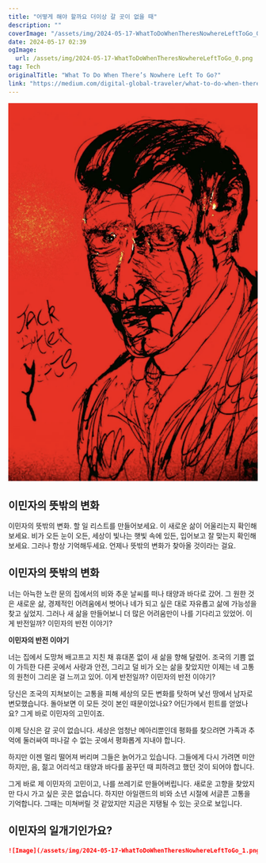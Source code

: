 ```yaml
---
title: "어떻게 해야 할까요 더이상 갈 곳이 없을 때"
description: ""
coverImage: "/assets/img/2024-05-17-WhatToDoWhenTheresNowhereLeftToGo_0.png"
date: 2024-05-17 02:39
ogImage: 
  url: /assets/img/2024-05-17-WhatToDoWhenTheresNowhereLeftToGo_0.png
tag: Tech
originalTitle: "What To Do When There’s Nowhere Left To Go?"
link: "https://medium.com/digital-global-traveler/what-to-do-when-theres-nowhere-left-to-go-6ae51795878d"
---
```



![Image](/assets/img/2024-05-17-WhatToDoWhenTheresNowhereLeftToGo_0.png)

## 이민자의 뜻밖의 변화

이민자의 뜻밖의 변화. 할 일 리스트를 만들어보세요. 이 새로운 삶이 어울리는지 확인해보세요. 비가 오든 눈이 오든, 세상이 빛나는 햇빛 속에 있든, 입어보고 잘 맞는지 확인해보세요. 그러나 항상 기억해두세요. 언제나 뜻밖의 변화가 찾아올 것이라는 걸요.

## 이민자의 뜻밖의 변화

<div class="content-ad"></div>

너는 아늑한 노란 문의 집에서의 비와 추운 날씨를 떠나 태양과 바다로 갔어. 그 원한 것은 새로운 삶, 경제적인 어려움에서 벗어나 네가 되고 싶은 대로 자유롭고 삶에 가능성을 찾고 싶었지. 그러나 새 삶을 만들어보니 더 많은 어려움만이 나를 기다리고 있었어. 이게 반전일까? 이민자의 반전 이야기?

**이민자의 반전 이야기**

너는 집에서 도망쳐 배고프고 지친 채 휴대폰 없이 새 삶을 향해 달렸어. 조국의 기쁨 없이 가득한 다른 곳에서 사랑과 안전, 그리고 덜 비가 오는 삶을 찾았지만 이제는 네 고통의 원천이 그리운 걸 느끼고 있어. 이게 반전일까? 이민자의 반전 이야기?

<div class="content-ad"></div>

당신은 조국의 지쳐보이는 고통을 피해 세상의 모든 변화를 탓하며 낯선 땅에서 남자로 변모했습니다. 돌아보면 이 모든 것이 본인 때문이었나요? 어딘가에서 힌트를 얻었나요? 그게 바로 이민자의 고민이죠.

이제 당신은 갈 곳이 없습니다. 세상은 엄청난 메아리뿐인데 평화를 찾으려면 가족과 추억에 둘러싸여 떠나갈 수 없는 곳에서 평화롭게 지내야 합니다.

하지만 이젠 멀리 떨어져 버리며 그들은 늙어가고 있습니다. 그들에게 다시 가려면 미안하지만, 음, 젊고 어리석고 태양과 바다를 꿈꾸던 때 피하려고 했던 것이 되어야 합니다.

그게 바로 제 이민자의 고민이고, 나를 쓰레기로 만들어버립니다. 새로운 고향을 찾았지만 다시 가고 싶은 곳은 없습니다. 하지만 아일랜드의 비와 소년 시절에 서글픈 고통을 기억합니다. 그때는 미쳐버릴 것 같았지만 지금은 지탱될 수 있는 곳으로 보입니다.

<div class="content-ad"></div>

## 이민자의 일개기인가요?

```markdown
![Image](/assets/img/2024-05-17-WhatToDoWhenTheresNowhereLeftToGo_1.png)
```